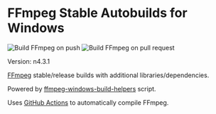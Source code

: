 # FFmpeg Stable Autobuilds for Windows

![Build FFmpeg on push](https://github.com/AnimMouse/ffmpeg-stable-autobuild/workflows/Build%20FFmpeg%20on%20push/badge.svg)
![Build FFmpeg on pull request](https://github.com/AnimMouse/ffmpeg-stable-autobuild/workflows/Build%20FFmpeg%20on%20pull%20request/badge.svg)

Version: n4.3.1

[FFmpeg](https://ffmpeg.org/) stable/release builds with additional libraries/dependencies.

Powered by [ffmpeg-windows-build-helpers](https://github.com/rdp/ffmpeg-windows-build-helpers) script.

Uses [GitHub Actions](https://github.com/features/actions) to automatically compile FFmpeg.